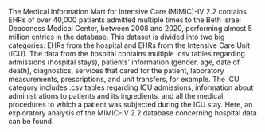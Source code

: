 The Medical Information Mart for Intensive Care (MIMIC)-IV 2.2 contains EHRs of over 40,000 patients admitted multiple times to the Beth Israel Deaconess Medical Center, between 2008 and 2020, performing almost 5 million entries in the database.
This dataset is divided into two big categories: EHRs from the hospital and EHRs from the Intensive Care Unit (ICU). 
The data from the hospital contains multiple .csv tables regarding admissions (hospital stays), patients’ information (gender, age, date of death), diagnostics, services that cared for the patient, laboratory measurements, prescriptions, and unit transfers, for example. 
The ICU category includes .csv tables regarding ICU admissions, information about administrations to patients and its ingredients, and all the medical procedures to which a patient was subjected during the ICU stay. 
Here, an exploratory analysis of the MIMIC-IV 2.2 database concerning hospital data can be found.
